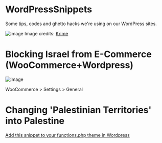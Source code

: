 # WordPressSnippets
Some tips, codes and ghetto hacks we're using on our WordPress sites.

![image](https://github.com/user-attachments/assets/87ad67ad-f086-43b5-a5ab-ef3f9cf65397)
Image credits: [Krime](https://substack.com/@krime?utm_source=byline)

# Blocking Israel from E-Commerce (WooCommerce+Wordpress)
![image](https://github.com/user-attachments/assets/a0f030fb-36b4-43f6-997f-146d7894c0ad)

WooCommerce > Settings > General

# Changing 'Palestinian Territories' into Palestine
[Add this snippet to your functions.php theme in Wordpress](https://github.com/Radio-Yugoslavia/WordPressSnippets/blob/main/Theme%20Functions/Add%20Palestine%20and%20Block%20Israel%20from%20WooCommerce.txt)
